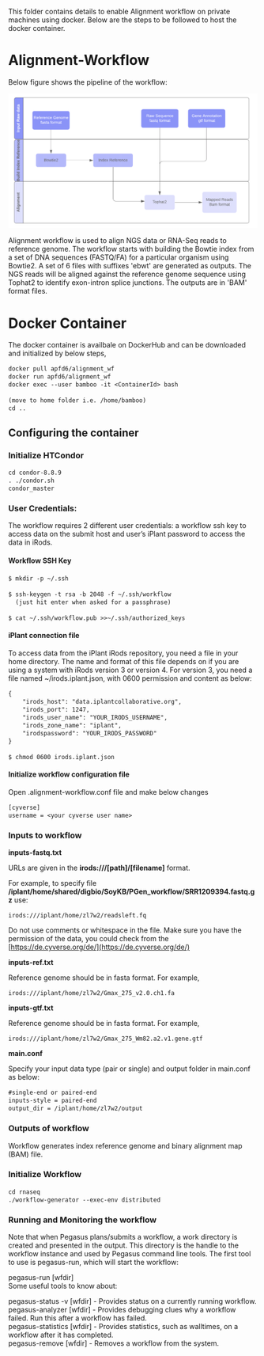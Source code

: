 

This folder contains details to enable Alignment workflow on private machines using docker. Below are the steps to be followed to host the docker container.

# Alignment-Workflow
Below figure shows the pipeline of the workflow:

![](Images/Alignment_wf.PNG)


Alignment workflow is used to align NGS data or RNA-Seq reads to reference genome. The workflow starts with building the Bowtie index from a set of DNA sequences (FASTQ/FA) for a particular organism using Bowtie2. A set of 6 files with suffixes 'ebwt' are generated as outputs. The NGS reads will be aligned against the reference genome sequence using Tophat2 to identify exon-intron splice junctions. The outputs are in 'BAM' format files.

# Docker Container
The docker container is availbale on DockerHub and can be downloaded and initialized by below steps,

```
docker pull apfd6/alignment_wf  
docker run apfd6/alignment_wf  
docker exec --user bamboo -it <ContainerId> bash  

(move to home folder i.e. /home/bamboo)  
cd ..  
```

## Configuring the container

### Initialize HTCondor

```
cd condor-8.8.9
. ./condor.sh
condor_master
```

### User Credentials:
The workflow requires 2 different user credentials:  a workflow ssh key to access data on the submit host and user’s iPlant password to access the data in iRods.  

#### Workflow SSH Key  
```
$ mkdir -p ~/.ssh  

$ ssh-keygen -t rsa -b 2048 -f ~/.ssh/workflow  
  (just hit enter when asked for a passphrase)  
  
$ cat ~/.ssh/workflow.pub >>~/.ssh/authorized_keys
```

#### iPlant connection file

To access data from the iPlant iRods repository, you need a file in your home directory. The name and format of this file depends on if you are using a system with iRods version 3 or version 4. For version 3, you need a file named ~/irods.iplant.json, with 0600 permission and content as below:
```
{
    "irods_host": "data.iplantcollaborative.org",  
    "irods_port": 1247,  
    "irods_user_name": "YOUR_IRODS_USERNAME",  
    "irods_zone_name": "iplant",  
    "irodspassword": "YOUR_IRODS_PASSWORD"  
}

$ chmod 0600 irods.iplant.json
```
#### Initialize workflow configuration file
Open .alignment-workflow.conf file and make below changes
```
[cyverse]
username = <your cyverse user name>
```

### Inputs to workflow

**inputs-fastq.txt**

URLs are given in the **irods:///[path]/[filename]** format. 

For example, to specify file **/iplant/home/shared/digbio/SoyKB/PGen_workflow/SRR1209394.fastq.gz** use:
```
irods:///iplant/home/zl7w2/readsleft.fq
```
Do not use comments or whitespace in the file. Make sure you have the permission of the data, you could check from the [https://de.cyverse.org/de/](https://de.cyverse.org/de/)

**inputs-ref.txt**

Reference genome should be in fasta format. For example, 
```
irods:///iplant/home/zl7w2/Gmax_275_v2.0.ch1.fa
```
**inputs-gtf.txt**

Reference genome should be in fasta format. For example, 
```
irods:///iplant/home/zl7w2/Gmax_275_Wm82.a2.v1.gene.gtf
```
**main.conf**

Specify your input data type (pair or single) and output folder in main.conf as below:
```
#single-end or paired-end
inputs-style = paired-end
output_dir = /iplant/home/zl7w2/output
```

### Outputs of workflow

Workflow generates index reference genome and binary alignment map (BAM) file.


### Initialize Workflow
```
cd rnaseq
./workflow-generator --exec-env distributed
```

### Running and Monitoring the workflow

Note that when Pegasus plans/submits a workflow, a work directory is created and presented in the output. This directory is the handle to the workflow instance and used by Pegasus command line tools. The first tool to use is pegasus-run, which will start the workflow:  

pegasus-run [wfdir]  
Some useful tools to know about:  

pegasus-status -v [wfdir] - Provides status on a currently running workflow.  
pegasus-analyzer [wfdir] - Provides debugging clues why a workflow failed. Run this after a workflow has failed.  
pegasus-statistics [wfdir] - Provides statistics, such as walltimes, on a workflow after it has completed.  
pegasus-remove [wfdir] - Removes a workflow from the system.  

